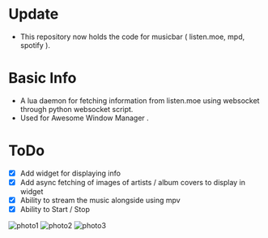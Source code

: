 # Update

- This repository now holds the code for musicbar ( listen.moe, mpd, spotify ).

# Basic Info

-  A lua daemon for fetching information from listen.moe using websocket through python websocket script. 
-  Used for Awesome Window Manager . 

# ToDo

- [x] Add widget for displaying info
- [x] Add async fetching of images of artists / album covers to display in widget
- [x] Ability to stream the music alongside using mpv
- [x] Ability to Start / Stop

![photo1](https://pbs.twimg.com/media/FJEYrH9aUAQ5k1Y?format=jpg&name=large)
![photo2](https://pbs.twimg.com/media/FJEYrqZagAM7Buk?format=jpg&name=large)
![photo3](https://pbs.twimg.com/media/FJEYsQgagAABi2_?format=jpg&name=large)
